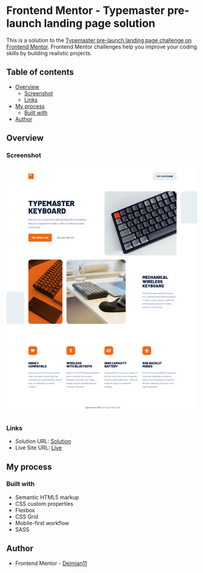 # Frontend Mentor - Typemaster pre-launch landing page solution

This is a solution to the [Typemaster pre-launch landing page challenge on Frontend Mentor](https://www.frontendmentor.io/challenges/typemaster-prelaunch-landing-page-J6-Yj5J-X). Frontend Mentor challenges help you improve your coding skills by building realistic projects.

## Table of contents

  - [Overview](#overview)
    - [Screenshot](#screenshot)
    - [Links](#links)
  - [My process](#my-process)
    - [Built with](#built-with)
  - [Author](#author)

## Overview

### Screenshot

![](https://github.com/Dejmian11/typemaster_pre-launch_landing_page/blob/main/assets/design/Screenshot.png)

### Links

- Solution URL: [Solution](https://www.frontendmentor.io/solutions/typemaster-prelaunch-landing-page-build-with-sass-aEKeZGhsWJ)
- Live Site URL: [Live](https://animated-gingersnap-ebab10.netlify.app/)

## My process

### Built with

- Semantic HTML5 markup
- CSS custom properties
- Flexbox
- CSS Grid
- Mobile-first workflow
- SASS

## Author

- Frontend Mentor - [Dejmian11](https://www.frontendmentor.io/profile/Dejmian11)
